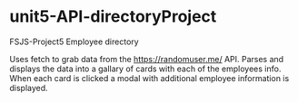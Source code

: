 # unit5-API-directoryProject
 
FSJS-Project5 Employee directory

Uses fetch to grab data from the https://randomuser.me/ API. Parses and displays the data into a gallary of cards with each of the employees info. When each card is clicked a modal with additional employee information is displayed.